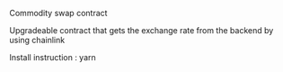 Commodity swap contract

Upgradeable contract that gets the exchange rate from the backend by using chainlink

Install instruction : yarn
